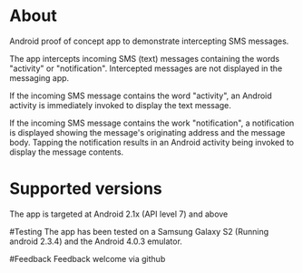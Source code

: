 # About
Android proof of concept app to demonstrate intercepting SMS messages.

The app intercepts incoming SMS (text) messages containing the words "activity" or "notification". Intercepted messages are not displayed in the messaging app.

If the incoming SMS message contains the word "activity", an Android activity is immediately invoked to display the text message.

If the incoming SMS message contains the work "notification", a notification is displayed showing the message's originating address and the message body. Tapping the notification results in an Android activity being invoked to display the message contents.

# Supported versions
The app is targeted at Android 2.1x (API level 7) and above

#Testing
The app has been tested on a Samsung Galaxy S2 (Running android 2.3.4) and the Android 4.0.3 emulator.

#Feedback
Feedback welcome via github

